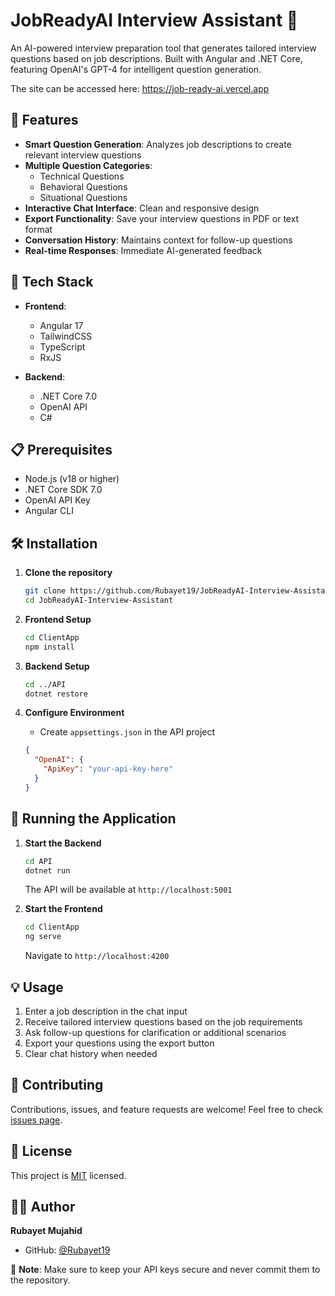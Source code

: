 # JobReadyAI Interview Assistant 🤖

An AI-powered interview preparation tool that generates tailored interview questions based on job descriptions. Built with Angular and .NET Core, featuring OpenAI's GPT-4 for intelligent question generation.

The site can be accessed here: https://job-ready-ai.vercel.app

## 🌟 Features

- **Smart Question Generation**: Analyzes job descriptions to create relevant interview questions
- **Multiple Question Categories**:
  - Technical Questions
  - Behavioral Questions
  - Situational Questions
- **Interactive Chat Interface**: Clean and responsive design
- **Export Functionality**: Save your interview questions in PDF or text format
- **Conversation History**: Maintains context for follow-up questions
- **Real-time Responses**: Immediate AI-generated feedback

## 🚀 Tech Stack

- **Frontend**:
  - Angular 17
  - TailwindCSS
  - TypeScript
  - RxJS

- **Backend**:
  - .NET Core 7.0
  - OpenAI API
  - C#

## 📋 Prerequisites

- Node.js (v18 or higher)
- .NET Core SDK 7.0
- OpenAI API Key
- Angular CLI

## 🛠️ Installation

1. **Clone the repository**
   ```bash
   git clone https://github.com/Rubayet19/JobReadyAI-Interview-Assistant.git
   cd JobReadyAI-Interview-Assistant
   ```

2. **Frontend Setup**
   ```bash
   cd ClientApp
   npm install
   ```

3. **Backend Setup**
   ```bash
   cd ../API
   dotnet restore
   ```

4. **Configure Environment**
   - Create `appsettings.json` in the API project
   ```json
   {
     "OpenAI": {
       "ApiKey": "your-api-key-here"
     }
   }
   ```

## 🚦 Running the Application

1. **Start the Backend**
   ```bash
   cd API
   dotnet run
   ```
   The API will be available at `http://localhost:5001`

2. **Start the Frontend**
   ```bash
   cd ClientApp
   ng serve
   ```
   Navigate to `http://localhost:4200`

## 💡 Usage

1. Enter a job description in the chat input
2. Receive tailored interview questions based on the job requirements
3. Ask follow-up questions for clarification or additional scenarios
4. Export your questions using the export button
5. Clear chat history when needed



## 🤝 Contributing

Contributions, issues, and feature requests are welcome! Feel free to check [issues page](https://github.com/Rubayet19/JobReadyAI-Interview-Assistant/issues).

## 📝 License

This project is [MIT](LICENSE) licensed.

## 👨‍💻 Author

**Rubayet Mujahid**
- GitHub: [@Rubayet19](https://github.com/Rubayet19)


💼 **Note**: Make sure to keep your API keys secure and never commit them to the repository.
